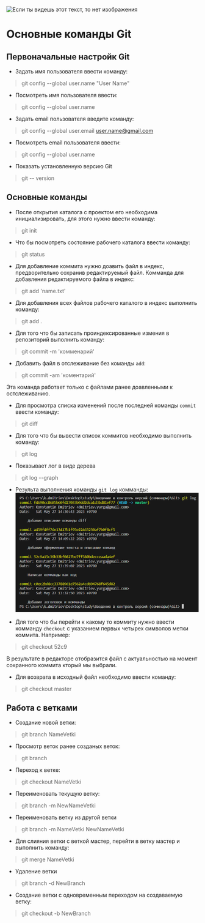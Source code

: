 ![Если ты видешь этот текст, то нет изображения](https://begeton.com/files/users-companies/120/4/5/r62PQbTN1BxEEmQmDpkwP4qeYFDVKv5o.jpeg "Скрин после команды log")

# Основные команды Git #
## Первоначальные настройк Git ##
* Задать имя пользователя ввести команду:
>git config --global user.name "User Name"

* Посмотреть имя пользователя ввести:
>git config --global user.name  

* Задать email пользователя введите команду:
>git config --global user.email user.name@gmail.com  

* Посмотреть email пользователя ввести:
>git config --global user.name

* Показать установленную версию Git
>git -- version

## Основные команды ##
* После открытия каталога с проектом его необходима инициализировать, для этого нужно ввести команду:
>git init  

* Что бы посмотреть состояние рабочего каталога ввести команду:
>git status  

* Для добавление коммита нужно доавить файл в индекс, предворительно сохранив редактируемый файл. Комманда для добавления редактируемого файла в индекс:
>git add 'name.txt' 

* Для добавления всех файлов рабочего каталого в индекс выполнить команду:
>git add . 

* Для того что бы записать проиндексированные измения в репозиторий выполнить команду:
>git commit -m 'комменарий'  

* Добавить файл в отслеживание без команды `add`:
>git commit -am 'коментарий'

Эта команда работает только с файлами ранее доавленными к остслеживанию.

* Для просмотра списка изменений после последней команды `commit` ввести команду:
>git diff

* Для того что бы вывести список коммитов необходимо выполнить команду:
>git log

* Показывает лог в виде дерева
>git log --graph

* Результа выполнения команды `git log` комманды:
![Если ты видешь этот текст, то нет изображения](scr1.bmp "Скрин после команды log")

* Для того что бы перейти к какому то коммиту нужно ввести комманду `checkout` с указанием первых четырех символов метки коммита. Например:
>git checkout 52c9

В результате в редакторе отобразится файл с актуальностью на момент сохранного коммита кторый мы выбрали.

* Для возврата в исходный файл необходимо ввести команду:
>git checkout master

## Работа с ветками
* Создание новой ветки:
>git branch NameVetki

* Просмотр веток ранее созданых веток:
>git branch

* Переход к ветке:
>git checkout NameVetki

* Переименовать текущую ветку:
>git branch -m NewNameVetki

* Переименовать ветку из другой ветки
>git branch -m NameVetki NewNameVetki

* Для слияния ветки с веткой мастер, перейти в ветку мастер и выполнить команду:
>git merge NameVetki

* Удаление ветки
>git branch -d NewBranch

* Создание ветки с одновременным переходом на создаваемую ветку:
> git checkout -b NewBranch